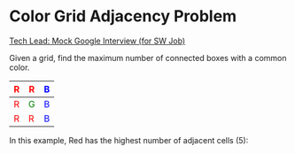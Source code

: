 # Color Grid Adjacency Problem

[Tech Lead: Mock Google Interview (for SW Job)](https://youtu.be/IWvbPIYQPFM?t=308)

Given a grid, find the maximum number of connected boxes with a common color.

| <font color=red>R</font> | <font color=red>R</font> | <font color=blue>B</font> |
|---|---|---|
| <font color=red>R</font> | <font color=green>G</font> | <font color=blue>B</font> |
| <font color=red>R</font> | <font color=red>R</font> | <font color=blue>B</font> |

In this example, Red has the highest number of adjacent cells (5):
